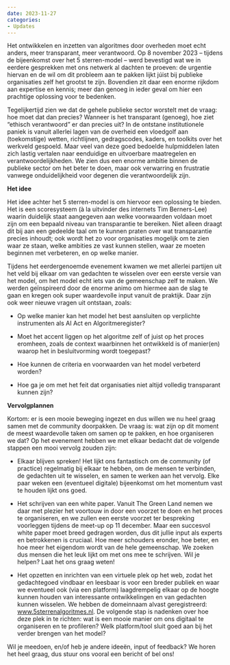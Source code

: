 ```yaml
---
date: 2023-11-27
categories:
- Updates
---
```


Het ontwikkelen en inzetten van algoritmes door overheden moet echt anders, meer transparant, meer verantwoord. Op 8 november 2023 – tijdens de bijeenkomst over het 5 sterren-model – werd bevestigd wat we in eerdere gesprekken met ons netwerk al dachten te proeven: de urgentie hiervan en de wil om dit probleem aan te pakken lijkt júist bij publieke organisaties zelf het grootst te zijn. Bovendien zit daar een enorme rijkdom aan expertise en kennis; meer dan genoeg in ieder geval om hier een prachtige oplossing voor te bedenken.

Tegelijkertijd zien we dat de gehele publieke sector worstelt met de vraag: hoe moet dat dan precies? Wanneer is het transparant (genoeg), hoe ziet “ethisch verantwoord” er dan precies uit? In de ontstane institutionele paniek is vanuit allerlei lagen van de overheid een vloedgolf aan (toekomstige) wetten, richtlijnen, gedragscodes, kaders, en toolkits over het werkveld gespoeld. Maar veel van deze goed bedoelde hulpmiddelen laten zich lastig vertalen naar eenduidige en uitvoerbare maatregelen en verantwoordelijkheden. We zien dus een enorme ambitie binnen de publieke sector om het beter te doen, maar ook verwarring en frustratie vanwege onduidelijkheid voor degenen die verantwoordelijk zijn.

**Het idee**

Het idee achter het 5 sterren-model is om hiervoor een oplossing te bieden. Het is een scoresysteem (à la uitvinder des internets Tim Berners-Lee) waarin duidelijk staat aangegeven aan welke voorwaarden voldaan moet zijn om een bepaald niveau van transparantie te bereiken. Niet alleen draagt dit bij aan een gedeelde taal om te kunnen praten over wat transparantie precies inhoudt; ook wordt het zo voor organisaties mogelijk om te zien waar ze staan, welke ambities ze vast kunnen stellen, waar ze moeten beginnen met verbeteren, en op welke manier.

Tijdens het eerdergenoemde evenement kwamen we met allerlei partijen uit het veld bij elkaar om van gedachten te wisselen over een eerste versie van het model, om het model echt iets van de gemeenschap zelf te maken. We werden geïnspireerd door de enorme animo om hiermee aan de slag te gaan en kregen ook super waardevolle input vanuit de praktijk. Daar zijn ook weer nieuwe vragen uit ontstaan, zoals:

- Op welke manier kan het model het best aansluiten op verplichte instrumenten als AI Act en Algoritmeregister?

- Moet het accent liggen op het algoritme zelf of juist op het proces eromheen, zoals de context waarbinnen het ontwikkeld is of manier(en) waarop het in besluitvorming wordt toegepast?

- Hoe kunnen de criteria en voorwaarden van het model verbeterd worden?

- Hoe ga je om met het feit dat organisaties niet altijd volledig transparant kunnen zijn?

**Vervolgplannen**

Kortom: er is een mooie beweging ingezet en dus willen we nu heel graag samen met de community doorpakken. De vraag is: wat zijn op dit moment de meest waardevolle taken om samen op te pakken, en hoe organiseren we dat? Op het evenement hebben we met elkaar bedacht dat de volgende stappen een mooi vervolg zouden zijn:

- Elkaar blijven spreken! Het lijkt ons fantastisch om de community (of practice) regelmatig bij elkaar te hebben, om de mensen te verbinden, de gedachten uit te wisselen, en samen te werken aan het vervolg. Elke paar weken een (eventueel digitale) bijeenkomst om het momentum vast te houden lijkt ons goed.

- Het schrijven van een white paper. Vanuit The Green Land nemen we daar met plezier het voortouw in door een voorzet te doen en het proces te organiseren, en we zullen een eerste voorzet ter bespreking voorleggen tijdens de meet-up op 11 december. Maar een succesvol white paper moet breed gedragen worden, dus dit jullie input als experts en betrokkenen is cruciaal. Hoe meer schouders eronder, hoe beter, en hoe meer het eigendom wordt van de hele gemeenschap. We zoeken dus mensen die het leuk lijkt om met ons mee te schrijven. Wil je helpen? Laat het ons graag weten!

- Het opzetten en inrichten van een virtuele plek op het web, zodat het gedachtegoed vindbaar en leesbaar is voor een breder publiek en waar we eventueel ook (via een platform) laagdrempelig elkaar op de hoogte kunnen houden van interessante ontwikkelingen en van gedachten kunnen wisselen. We hebben de domeinnaam alvast geregistreerd: www.5sterrenalgoritmes.nl. De volgende stap is nadenken over hoe deze plek in te richten: wat is een mooie manier om ons digitaal te organiseren en te profileren? Welk platform/tool sluit goed aan bij het verder brengen van het model?

Wil je meedoen, en/of heb je andere ideeën, input of feedback? We horen het heel graag, dus stuur ons vooral een bericht of bel ons!
